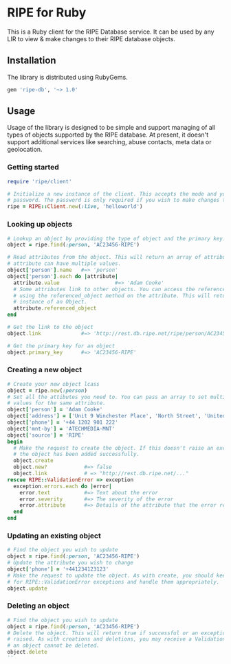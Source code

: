 # RIPE for Ruby

This is a Ruby client for the RIPE Database service. It can be used by any LIR to view & make changes to their RIPE database objects.

## Installation

The library is distributed using RubyGems.

```ruby
gem 'ripe-db', '~> 1.0'
```

## Usage

Usage of the library is designed to be simple and support managing of all types of objects supported by the RIPE database. At present, it doesn't support additional services like searching, abuse contacts, meta data or geolocation.


### Getting started

```ruby
require 'ripe/client'

# Initialize a new instance of the client. This accepts the mode and your maintainer
# password. The password is only required if you wish to make changes to the database.
ripe = RIPE::Client.new(:live, 'helloworld')
```

### Looking up objects

```ruby
# Lookup an object by providing the type of object and the primary key.
object = ripe.find(:person, 'AC23456-RIPE')

# Read attributes from the object. This will return an array of attributes because one
# attribute can have multiple values.
object['person'].name   #=> 'person'
object['person'].each do |attribute|
  attribute.value                  #=> 'Adam Cooke'
  # Some attributes link to other objects. You can access the referenced object
  # using the referenced_object method on the attribute. This will return a new
  # instance of an Object.
  attribute.referenced_object
end

# Get the link to the object
object.link             #=> 'http://rest.db.ripe.net/ripe/person/AC23456-RIPE'

# Get the primary key for an object
object.primary_key      #=> 'AC23456-RIPE'
```

### Creating a new object

```ruby
# Create your new object lcass
object = ripe.new(:person)
# Set all the attibutes you need to. You can pass an array to set multiple
# values for the same attribute.
object['person'] = 'Adam Cooke'
object['address'] = ['Unit 9 Winchester Place', 'North Street', 'United Kingdom']
object['phone'] = '+44 1202 901 222'
object['mnt-by'] = 'ATECHMEDIA-MNT'
object['source'] = 'RIPE'
begin
  # Make the request to create the object. If this doesn't raise an exception,
  # the object has been added successfully.
  object.create
  object.new?            #=> false
  object.link            # => "http://rest.db.ripe.net/..."
rescue RIPE::ValidationError => exception
  exception.errors.each do |error|
    error.text           #=> Text about the error
    error.severity       #=> The severity of the error
    error.attribute      #=> Details of the attribute that the error relates to (if applicable)
  end
end
```

### Updating an existing object

```ruby
# Find the object you wish to update
object = ripe.find(:person, 'AC23456-RIPE')
# Update the attribute you wish to change
object['phone'] = '+441234123123'
# Make the request to update the object. As with create, you should keep an eye out
# for RIPE::ValidationError exceptions and handle them appropriately.
object.update
```

### Deleting an object

```ruby
# Find the object you wish to update
object = ripe.find(:person, 'AC23456-RIPE')
# Delete the object. This will return true if successful or an exception will be
# raised. As with creations and deletions, you may receive a ValidationError if
# an object cannot be deleted.
object.delete
``
